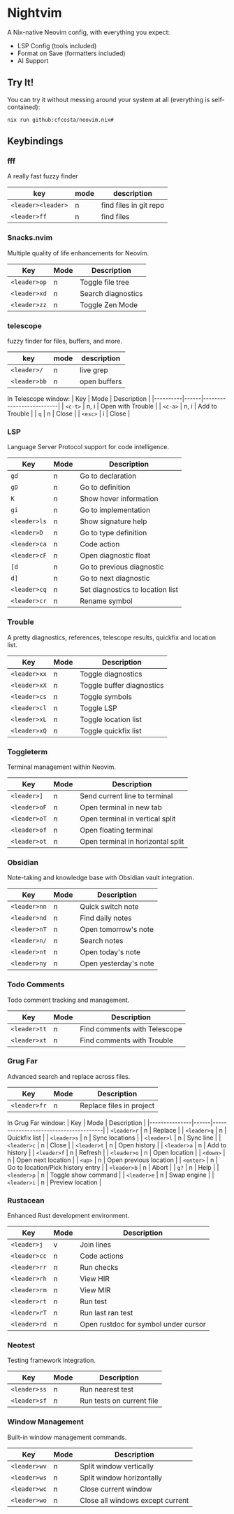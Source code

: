 # Nightvim

A Nix-native Neovim config, with everything you expect:

* LSP Config (tools included)
* Format on Save (formatters included)
* AI Support

## Try It!

You can try it without messing around your system at all (everything is self-contained):

```shell
nix run github:cfcosta/neovim.nix#
```

## Keybindings

### fff
A really fast fuzzy finder

| key              | mode | description                    |
|------------------|------|--------------------------------|
| `<leader><leader>` | n    | find files in git repo                  |
| `<leader>ff` | n    | find files                    |

### Snacks.nvim
Multiple quality of life enhancements for Neovim.

| Key         | Mode | Description      |
|-------------|------|------------------|
| `<leader>op` | n    | Toggle file tree |
| `<leader>xd` | n    | Search diagnostics |
| `<leader>zz` | n    | Toggle Zen Mode |

### telescope
fuzzy finder for files, buffers, and more.

| key              | mode | description                    |
|------------------|------|--------------------------------|
| `<leader>/`      | n    | live grep                     |
| `<leader>bb`     | n    | open buffers                  |

In Telescope window:
| Key      | Mode | Description              |
|----------|------|--------------------------|
| `<c-t>`  | n, i | Open with Trouble       |
| `<c-a>`  | n, i | Add to Trouble          |
| `q`      | n    | Close                   |
| `<esc>`  | i    | Close                   |

### LSP
Language Server Protocol support for code intelligence.

| Key           | Mode | Description                           |
|---------------|------|---------------------------------------|
| `gd`          | n    | Go to declaration                     |
| `gD`          | n    | Go to definition                      |
| `K`           | n    | Show hover information                |
| `gi`          | n    | Go to implementation                  |
| `<leader>ls`  | n    | Show signature help                   |
| `<leader>D`   | n    | Go to type definition                 |
| `<leader>ca`  | n    | Code action                          |
| `<leader>cF`  | n    | Open diagnostic float                |
| `[d`          | n    | Go to previous diagnostic            |
| `d]`          | n    | Go to next diagnostic                |
| `<leader>cq`  | n    | Set diagnostics to location list     |
| `<leader>cr`  | n    | Rename symbol                        |

### Trouble
A pretty diagnostics, references, telescope results, quickfix and location list.

| Key           | Mode | Description                           |
|---------------|------|---------------------------------------|
| `<leader>xx`  | n    | Toggle diagnostics                    |
| `<leader>xX`  | n    | Toggle buffer diagnostics             |
| `<leader>cs`  | n    | Toggle symbols                        |
| `<leader>cl`  | n    | Toggle LSP                           |
| `<leader>xL`  | n    | Toggle location list                  |
| `<leader>xQ`  | n    | Toggle quickfix list                  |

### Toggleterm
Terminal management within Neovim.

| Key           | Mode | Description                           |
|---------------|------|---------------------------------------|
| `<leader>]`   | n    | Send current line to terminal         |
| `<leader>oF`  | n    | Open terminal in new tab             |
| `<leader>oT`  | n    | Open terminal in vertical split      |
| `<leader>of`  | n    | Open floating terminal               |
| `<leader>ot`  | n    | Open terminal in horizontal split    |

### Obsidian
Note-taking and knowledge base with Obsidian vault integration.

| Key           | Mode | Description                           |
|---------------|------|---------------------------------------|
| `<leader>nn`  | n    | Quick switch note                     |
| `<leader>nd`  | n    | Find daily notes                      |
| `<leader>nT`  | n    | Open tomorrow's note                  |
| `<leader>n/`  | n    | Search notes                          |
| `<leader>nt`  | n    | Open today's note                     |
| `<leader>ny`  | n    | Open yesterday's note                 |

### Todo Comments
Todo comment tracking and management.

| Key           | Mode | Description                           |
|---------------|------|---------------------------------------|
| `<leader>tt`  | n    | Find comments with Telescope          |
| `<leader>xt`  | n    | Find comments with Trouble            |

### Grug Far
Advanced search and replace across files.

| Key           | Mode | Description                           |
|---------------|------|---------------------------------------|
| `<leader>fr`  | n    | Replace files in project             |

In Grug Far window:
| Key           | Mode | Description                           |
|---------------|------|---------------------------------------|
| `<leader>r`   | n    | Replace                              |
| `<leader>q`   | n    | Quickfix list                        |
| `<leader>s`   | n    | Sync locations                       |
| `<leader>l`   | n    | Sync line                            |
| `<leader>c`   | n    | Close                                |
| `<leader>t`   | n    | Open history                         |
| `<leader>a`   | n    | Add to history                       |
| `<leader>f`   | n    | Refresh                              |
| `<leader>o`   | n    | Open location                        |
| `<down>`      | n    | Open next location                   |
| `<up>`        | n    | Open previous location               |
| `<enter>`     | n    | Go to location/Pick history entry    |
| `<leader>b`   | n    | Abort                                |
| `g?`          | n    | Help                                 |
| `<leader>p`   | n    | Toggle show command                  |
| `<leader>e`   | n    | Swap engine                          |
| `<leader>i`   | n    | Preview location                     |

### Rustacean
Enhanced Rust development environment.

| Key           | Mode | Description                           |
|---------------|------|---------------------------------------|
| `<leader>j`   | v    | Join lines                            |
| `<leader>cc`  | n    | Code actions                         |
| `<leader>rr`  | n    | Run checks                           |
| `<leader>rh`  | n    | View HIR                             |
| `<leader>rm`  | n    | View MIR                             |
| `<leader>rt`  | n    | Run test                             |
| `<leader>rT`  | n    | Run last ran test                    |
| `<leader>rd`  | n    | Open rustdoc for symbol under cursor|

### Neotest
Testing framework integration.

| Key           | Mode | Description                           |
|---------------|------|---------------------------------------|
| `<leader>ss`  | n    | Run nearest test                     |
| `<leader>sf`  | n    | Run tests on current file            |

### Window Management
Built-in window management commands.

| Key           | Mode | Description                           |
|---------------|------|---------------------------------------|
| `<leader>wv`  | n    | Split window vertically              |
| `<leader>ws`  | n    | Split window horizontally            |
| `<leader>wc`  | n    | Close current window                 |
| `<leader>wo`  | n    | Close all windows except current     |
